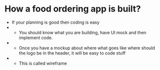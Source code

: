 # How a food ordering app is built?

- If your planning is good then coding is easy
- - You should know what you are building, have UI mock and then implement code.
- - Once you have a mockup about where what goes like where should the logo be in the header, it will be easy to code stuff
- - This is called wireframe
